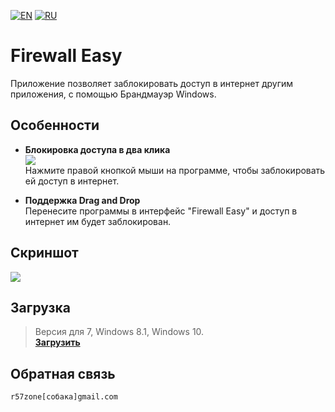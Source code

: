 [![EN](https://user-images.githubusercontent.com/9499881/33184537-7be87e86-d096-11e7-89bb-f3286f752bc6.png)](https://github.com/r57zone/Firewall-Easy/blob/master/README.md) 
[![RU](https://user-images.githubusercontent.com/9499881/27683795-5b0fbac6-5cd8-11e7-929c-057833e01fb1.png)](https://github.com/r57zone/Firewall-Easy/blob/master/README.RU.md)
# Firewall Easy
Приложение позволяет заблокировать доступ в интернет другим приложения, с помощью Брандмауэр Windows.

## Особенности
- **Блокировка доступа в два клика**<br>
![](https://user-images.githubusercontent.com/9499881/34356405-d4bd3bc6-ea56-11e7-8ad9-cac90c2c278b.png)<br>
Нажмите правой кнопкой мыши на программе, чтобы заблокировать ей доступ в интернет.

- **Поддержка Drag and Drop**<br>
Перенесите программы в интерфейс "Firewall Easy" и доступ в интернет им будет заблокирован.

## Скриншот
![](https://user-images.githubusercontent.com/9499881/42877845-0a2a504c-8a9c-11e8-9ed9-2828e4aca447.png)

## Загрузка
>Версия для 7, Windows 8.1, Windows 10.<br>
**[Загрузить](https://github.com/r57zone/Firewall-Easy/releases)**<br>

## Обратная связь
`r57zone[собака]gmail.com`
